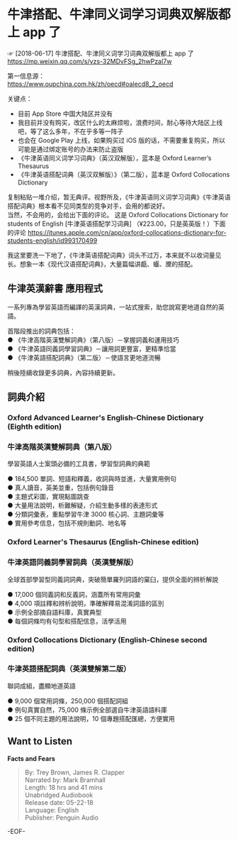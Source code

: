 # 牛津搭配、牛津同义词学习词典双解版都上 app 了  
☞ [2018-06-17] 牛津搭配、牛津同义词学习词典双解版都上 app 了 https://mp.weixin.qq.com/s/yzs-32MDvFSg_2hwPzaI7w  
  
第一信息源：  
https://www.oupchina.com.hk/zh/oecd#oalecd8_2_oecd  
  
关键点：  
- 目前 App Store 中国大陆区并没有  
- 我目前并没有购买，改区什么的太麻烦啦，浪费时间，耐心等待大陆区上线吧，等了这么多年，不在乎多等一阵子  
- 也会在 Google Play 上线，如果购买过 iOS 版的话，不需要重复购买，所以可能是通过绑定账号的办法来防止盗版  
- 《牛津英语同义词学习词典》（英汉双解版），蓝本是 Oxford Learner’s Thesaurus  
- 《牛津英语搭配词典（英汉双解版）》（第二版），蓝本是 Oxford Collocations Dictionary  
  
复制粘贴一堆介绍，暂无典评。视野所及，《牛津英语同义词学习词典》《牛津英语搭配词典》根本看不见同类型的竞争对手，会用的都说好。  
当然，不会用的，会给出下面的评论。 这是 Oxford Collocations Dictionary for students of English [牛津英语搭配学习词典] （¥223.00，只是英英版！）下面的评论 https://itunes.apple.com/cn/app/oxford-collocations-dictionary-for-students-english/id993170499  
  
我这里要洗一下地了，《牛津英语搭配词典》词头不过万，本来就不以收词量见长。想象一本《现代汉语搭配词典》，大量篇幅讲甗、蝘、黡的搭配。  
  
## 牛津英漢辭書 應用程式  
  
一系列專為學習英語而編譯的英漢詞典，一站式搜索，助您說寫更地道自然的英語。  
  
首階段推出的詞典包括：  
● 《牛津高階英漢雙解詞典》（第八版）－掌握詞義和運用技巧  
● 《牛津英語同義詞學習詞典》－讓用詞更豐富，更精準恰當  
● 《牛津英語搭配詞典》（第二版）－使語言更地道流暢  
  
稍後陸續收錄更多詞典，內容持續更新。  
  
## 詞典介紹  
### Oxford Advanced Learner's English-Chinese Dictionary (Eighth edition)  
### 牛津高階英漢雙解詞典（第八版）    
  
學習英語人士案頭必備的工具書，學習型詞典的典範  
  
● 184,500 單詞、短語和釋義，收詞與時並進，大量實用例句  
● 真人讀音，英美並重，包括例句錄音  
● 主題式彩圖，實現點圖跳查  
● 大量用法說明，析難解疑，介紹生動多樣的表達形式  
● 分類詞彙表，重點學習牛津 3000 核心詞、主題詞彙等  
● 實用參考信息，包括不規則動詞、地名等  
  
### Oxford Learner's Thesaurus (English-Chinese edition)  
### 牛津英語同義詞學習詞典（英漢雙解版）    
  
全球首部學習型同義詞詞典，突破簡單羅列詞語的窠臼，提供全面的辨析解說  
  
● 17,000 個同義詞和反義詞，涵蓋所有常用詞彙  
● 4,000 項註釋和辨析說明，準確解釋易混淆詞語的區別  
● 示例全部摘自語料庫，真實典型  
● 每個詞條均有句型和搭配信息，活學活用  
  
  
### Oxford Collocations Dictionary (English-Chinese second edition)  
### 牛津英語搭配詞典（英漢雙解第二版）    
  
聯詞成組，盡顯地道英語  
  
● 9,000 個常用詞條，250,000 個搭配詞組  
● 例句真實自然，75,000 條示例全部選自牛津英語語料庫  
● 25 個不同主題的用法說明，10 個專題搭配匯總，方便實用  
  
  
  
  
## Want to Listen  
**Facts and Fears**  
>By: Trey Brown, James R. Clapper  
Narrated by: Mark Bramhall  
Length: 18 hrs and 41 mins  
Unabridged Audiobook  
Release date: 05-22-18  
Language: English  
Publisher: Penguin Audio  
  
-EOF-  
